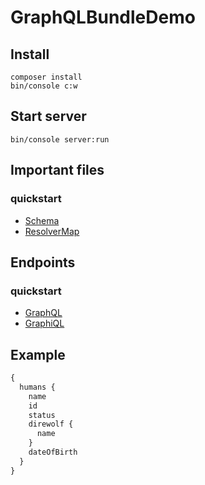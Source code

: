 # GraphQLBundleDemo

## Install

```
composer install
bin/console c:w
```

## Start server

```
bin/console server:run
```

## Important files

### quickstart

* [Schema](config/graphql/types/query.graphql)
* [ResolverMap](src/Resolver/MyResolverMap.php)

## Endpoints

### quickstart

* [GraphQL](http://127.0.0.1:8000/graphql/quickstart)
* [GraphiQL](http://127.0.0.1:8000/graphiql/quickstart)

## Example

```graphql
{
  humans {
    name
    id
    status
    direwolf {
      name
    }
    dateOfBirth
  }
}
```
